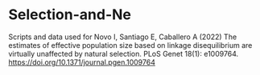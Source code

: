 # Selection-and-Ne
Scripts and data used for Novo I, Santiago E, Caballero A (2022) The estimates of effective population size based on linkage disequilibrium are virtually unaffected by natural selection. PLoS Genet 18(1): e1009764. https://doi.org/10.1371/journal.pgen.1009764
